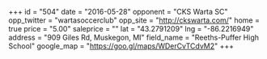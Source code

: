 +++
id = "504"
date = "2016-05-28"
opponent = "CKS Warta SC"
opp_twitter = "wartasoccerclub"
opp_site = "http://ckswarta.com/"
home = true
price = "5.00"
saleprice = ""
lat = "43.2791209"
lng = "-86.2216949"
address = "909 Giles Rd, Muskegon, MI"
field_name = "Reeths-Puffer High School"
google_map = "https://goo.gl/maps/WDerCvTCdvM2"
+++
